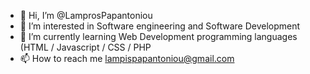 - 👋 Hi, I’m @LamprosPapantoniou
- 👀 I’m interested in Software engineering and Software Development
- 🌱 I’m currently learning Web Development programming languages (HTML / Javascript / CSS / PHP
- 📫 How to reach me lampispapantoniou@gmail.com

<!---
LamprosPapantoniou/LamprosPapantoniou is a ✨ special ✨ repository because its `README.md` (this file) appears on your GitHub profile.
You can click the Preview link to take a look at your changes.
--->
